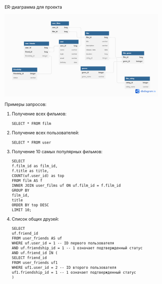 ER-диаграмма для проекта 

![Scheme](https://github.com/RylskikhI/java-filmorate/raw/add-database/Scheme.png)

Примеры запросов:

1. Получение всех фильмов:

   `SELECT * FROM film`
        
2. Получение всех пользователей:

   `SELECT * FROM user`
       
3. Получение 10 самых популярных фильмов:

   ```
   SELECT
   f.film_id as film_id,
   f.title as title,
   COUNT(uf.user_id) as top
   FROM film AS f
   INNER JOIN user_films uf ON uf.film_id = f.film_id
   GROUP BY
   film_id,
   title
   ORDER BY top DESC
   LIMIT 10;
   ```

4. Список общих друзей:
   
   ```
   SELECT
   uf.friend_id
   FROM user_friends AS uf
   WHERE uf.user_id = 1 -- ID первого пользователя
   AND uf.friendship_id = 1 -- 1 означает подтвержденный статус
   AND uf.friend_id IN (
   SELECT friend_id
   FROM user_friends uf1
   WHERE uf1.user_id = 2 -- ID второго пользователя
   uf1.friendship_id = 1 -- 1 означает подтвержденный статус
   )
   ```

      
       
    